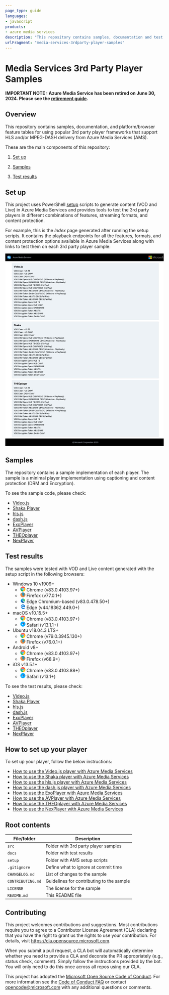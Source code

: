 ```yaml
---
page_type: guide
languages:
- javascript
products:
- azure media services
description: "This repository contains samples, documentation and test results for different 3rd party player frameworks using VOD and Live content from Azure Media Services (AMS)."
urlFragment: "media-services-3rdparty-player-samples"
---
```


# Media Services 3rd Party Player Samples

**IMPORTANT NOTE : Azure Media Service has been retired on June 30, 2024. Please see the [retirement guide](https://learn.microsoft.com/en-us/azure/media-services/latest/azure-media-services-retirement).**

## Overview

This repository contains samples, documentation, and platform/browser feature tables for using popular 3rd party player frameworks that support HLS and/or MPEG-DASH delivery from Azure Media Services (AMS).

These are the main components of this repository:

1. [Set up](#set-up)

2. [Samples](#samples)

3. [Test results](#test-results)

## Set up

This project uses PowerShell [setup](/setup) scripts to generate content (VOD and Live) in Azure Media Services and provides tools to test the 3rd party players in different combinations of features, streaming formats, and content protection.

For example, this is the *_Index_* page generated after running the setup scripts. It contains the playback endpoints for all the features, formats, and content protection options available in Azure Media Services along with links to test them on each 3rd party player sample:

![Index](docs/images/index.jpg)

## Samples

The repository contains a sample implementation of each player. The sample is a minimal player implementation using captioning and content protection (DRM and Encryption).

To see the sample code, please check:

- [Video.js](/src/video.js)
- [Shaka Player](/src/shaka)
- [hls.js](/src/hls.js)
- [dash.js](/src/dash.js)
- [ExoPlayer](/src/exoplayer)
- [AVPlayer](/src/avplayer)
- [THEOplayer](/src/THEOplayer)
- [NexPlayer](/src/NexPlayer)
## Test results

The samples were tested with VOD and Live content generated with the setup script in the following browsers:

- Windows 10 v1909+
  - ![chrome](docs/icons/chrome.png) Chrome (v83.0.4103.97+)
  - ![firefox](docs/icons/firefox.png) Firefox (v77.0.1+)
  - ![newedge](docs/icons/edge-new.png) Edge Chromium-based (v83.0.478.50+)
  - ![edge](docs/icons/edge.png) Edge (v44.18362.449.0+)
- macOS v10.15.5+
  - ![chrome](docs/icons/chrome.png) Chrome (v83.0.4103.97+)
  - ![safari](docs/icons/safari.png) Safari (v13.1.1+)
- Ubuntu v18.04.3 LTS+
  - ![chrome](docs/icons/chrome.png) Chrome (v79.0.3945.130+)
  - ![firefox](docs/icons/firefox.png) Firefox (v76.0.1+)
- Android v8+
  - ![chrome](docs/icons/chrome.png) Chrome (v83.0.4103.97+)
  - ![firefox](docs/icons/firefox.png) Firefox (v68.9+)
- iOS v13.5.1+
  - ![chrome](docs/icons/chrome.png) Chrome (v83.0.4103.88+)
  - ![safari](docs/icons/safari.png) Safari (v13.1+)

To see the test results, please check:

- [Video.js](/docs/video.js#test-results)
- [Shaka Player](/docs/shaka#test-results)
- [hls.js](/docs/hls.js#test-results)
- [dash.js](/docs/dash.js#test-results)
- [ExoPlayer](/docs/exoplayer#test-results)
- [AVPlayer](/docs/avplayer#test-results)
- [THEOplayer](/docs/THEOplayer#test-results)
- [NexPlayer](/docs/NexPlayer#test-results)

## How to set up your player

To set up your player, follow the below instructions:

- [How to use the Video.js player with Azure Media Services](/src/video.js/README.md)
- [How to use the Shaka player with Azure Media Services](/src/shaka/README.md)
- [How to use the hls.js player with Azure Media Services](/docs/hls.js/how-to-hls-js-player.md)
- [How to use the dash.js player with Azure Media Services](/docs/dash.js/how-to-dash-js-player.md)
- [How to use the ExoPlayer with Azure Media Services](/docs/exoplayer/how-to-exoplayer.md)
- [How to use the AVPlayer with Azure Media Services](/docs/avplayer/how-to-avplayer.md)
- [How to use the THEOplayer with Azure Media Services](/docs/THEOplayer/how-to-theo-player.md)
- [How to use the NexPlayer with Azure Media Services](/docs/NexPlayer/how-to-nex-player.md)

## Root contents

| File/folder         | Description                                |
|---------------------|--------------------------------------------|
| `src`               | Folder with 3rd party player samples                |
| `docs`              | Folder with test results|
| `setup`             | Folder with AMS setup scripts             |
| `.gitignore`        | Define what to ignore at commit time      |
| `CHANGELOG.md`      | List of changes to the sample             |
| `CONTRIBUTING.md`   | Guidelines for contributing to the sample |
| `LICENSE`           | The license for the sample                |
| `README.md`         | This README file                          |

## Contributing

This project welcomes contributions and suggestions.  Most contributions require you to agree to a
Contributor License Agreement (CLA) declaring that you have the right to grant us
the rights to use your contribution. For details, visit <https://cla.opensource.microsoft.com>.

When you submit a pull request, a CLA bot will automatically determine whether you need to provide
a CLA and decorate the PR appropriately (e.g., status check, comment). Simply follow the instructions
provided by the bot. You will only need to do this once across all repos using our CLA.

This project has adopted the [Microsoft Open Source Code of Conduct](https://opensource.microsoft.com/codeofconduct/).
For more information see the [Code of Conduct FAQ](https://opensource.microsoft.com/codeofconduct/faq/) or
contact [opencode@microsoft.com](mailto:opencode@microsoft.com) with any additional questions or comments.
